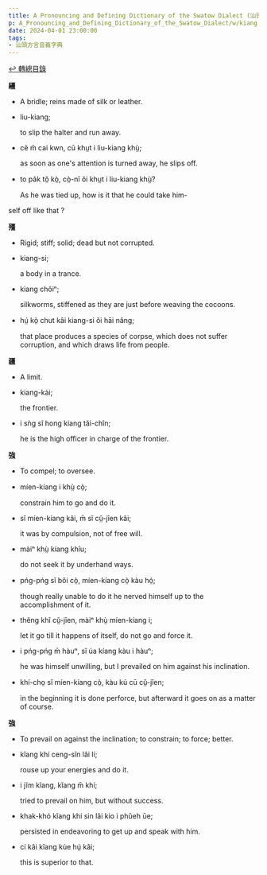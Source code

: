 ```yaml
---
title: A Pronouncing and Defining Dictionary of the Swatow Dialect (汕頭方言音義字典) / kiang
p: A_Pronouncing_and_Defining_Dictionary_of_the_Swatow_Dialect/w/kiang
date: 2024-04-01 23:00:00
tags: 
- 汕頭方言音義字典
---
```


[↩️ 轉總目錄](/A_Pronouncing_and_Defining_Dictionary_of_the_Swatow_Dialect)


**繮**
- A bridle; reins made of silk or leather.

- liu-kiang;

  to slip the halter and run away.

- cē m̄ cai kwn, cū khṳt i liu-kiang khṳ̀;

  as soon as one's attention is turned away, he slips off.

- to pâk tŏ̤ kò̤, cò̤-nî ŏi khṳt i liu-kiang khṳ̀?

  As he was tied up, how is it that he could take him-

self off like that ? 

**殭**
- Rigid; stiff; solid; dead but not corrupted.

- kiang-si;

  a body in a trance.

- kiang chôiⁿ;

  silkworms, stiffened as they are just before weaving the cocoons.

- hṳ́ kò̤ chut kâi kiang-si ŏi hāi nâng;

  that place produces a species of corpse, which does not suffer corruption, and which draws life from people.

**疆**
- A limit.

- kiang-kài;

  the frontier.

- i sǹg sĭ hong kiang tăi-chîn;

  he is the high officer in charge of the frontier.

**強**
- To compel; to oversee.

- míen-kíang i khṳ̀ cò̤;

  constrain him to go and do it.

- sĭ míen-kíang kâi, m̄ sĭ cṳ̆-jîen kâi;

  it was by compulsion, not of free will.

- màiⁿ khṳ̀ kíang khîu;

  do not seek it by underhand ways.

- pńg-pńg sĭ bŏi cò̤, míen-kíang cò̤ kàu hó̤;

  though really unable to do it he nerved himself up to the accomplishment of it.

- thĕng khî cṳ̆-jîen, màiⁿ khṳ̀ míen-kíang i;

  let it go till it happens of itself, do not go and force it.

- i pńg-pńg m̄ hàuⁿ, sĭ úa kíang kàu i hàuⁿ;

  he was himself unwilling, but I prevailed on him against his inclination.

- khí-cho̤ sĭ míen-kíang cò̤, kàu kú cū cṳ̆-jîen;

  in the beginning it is done perforce, but afterward it goes on as a matter of course.

**強**
- To prevail on against the inclination; to constrain; to force; better.

- kĭang khí ceng-sîn lâi lí;

  rouse up your energies and do it.

- i jĭm kĭang, kĭang m̄ khí;

  tried to prevail on him, but without success.

- khak-khó kĭang khí sin lâi kio i phûeh ūe;

  persisted in endeavoring to get up and speak with him.

- cí kâi kĭang kùe hṳ́ kâi;

  this is superior to that.